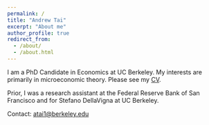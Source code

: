 ```yaml
---
permalink: /
title: "Andrew Tai"
excerpt: "About me"
author_profile: true
redirect_from: 
  - /about/
  - /about.html
---
```


I am a PhD Candidate in Economics at UC Berkeley. My interests are primarily in microeconomic theory. Please see my [CV](files/Tai_CV.pdf).

Prior, I was a research assistant at the Federal Reserve Bank of San Francisco and for Stefano DellaVigna at UC Berkeley.

Contact: atai1@berkeley.edu
